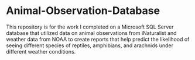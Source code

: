 # Animal-Observation-Database
This repository is for the work I completed on a Microsoft SQL Server database that utilized data on animal observations from iNaturalist and weather data from NOAA to create reports that help predict the likelihood of seeing different species of reptiles, amphibians, and arachnids under different weather conditions. 

